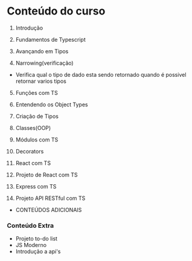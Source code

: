 # Conteúdo do curso

1. Introdução

2. Fundamentos de Typescript

3. Avançando em Tipos

4. Narrowing(verificação)

- Verifica qual o tipo de dado esta sendo retornado quando é possivel retornar varios tipos

5. Funções com TS

6. Entendendo os Object Types

7. Criação de Tipos

8. Classes(OOP)

9. Módulos com TS

10. Decorators

11. React com TS

12. Projeto de React com TS

13. Express com TS

14. Projeto API RESTful com TS

- CONTEÚDOS ADICIONAIS

### Conteúdo Extra

- Projeto to-do list
- JS Moderno
- Introdução a api's
